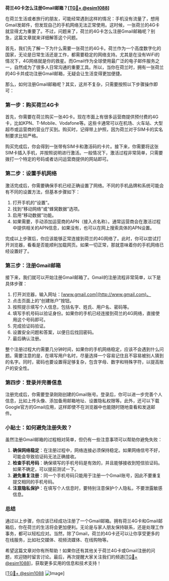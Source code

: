 **荷兰4G卡怎么注册Gmail邮箱？[[TG💪+ @esim1088](https://t.me/s/esim1088)]**

在荷兰生活或者旅行的朋友，可能经常遇到这样的情况：手机没有流量了，想用Gmail发邮件，但发现自己的手机网络无法正常使用。这时候，一张荷兰的4G卡就显得尤为重要了。不过，问题来了，荷兰的4G卡怎么注册Gmail邮箱呢？别急，这篇文章就来详细解答这个问题。

首先，我们先了解一下为什么需要一张荷兰的4G卡。荷兰作为一个高度数字化的国家，无论是日常生活还是工作，都需要稳定的网络支持。尤其是在没有WiFi的情况下，4G网络就是你的救星。而Gmail作为全球使用最广泛的电子邮件服务之一，自然成为了很多人日常沟通的重要工具。所以，当你在荷兰时，拥有一张荷兰的4G卡并成功注册Gmail邮箱，无疑会让生活变得更加便捷。

那么，如何注册Gmail邮箱呢？其实，这并不复杂，只需要按照以下步骤操作即可：

### 第一步：购买荷兰4G卡

首先，你需要在荷兰购买一张4G卡。现在市面上有很多运营商提供预付费的4G卡，比如KPN、T-Mobile、Vodafone等。这些卡通常可以在机场、火车站、大型超市或运营商的营业厅买到。购买时，记得带上护照，因为荷兰对于SIM卡的实名制要求比较严格。

购买完成后，你会得到一张带有SIM卡和激活码的卡片。接下来，你需要将这张SIM卡插入手机，并按照说明进行激活。一般情况下，激活过程非常简单，只需要拨打一个特定的号码或者访问运营商提供的网站即可。

### 第二步：设置手机网络

激活完成后，你需要确保手机已经正确设置了网络。不同的手机品牌和系统可能会有不同的设置方法，但基本步骤如下：

1. 打开手机的“设置”。
2. 找到“移动网络”或“蜂窝数据”选项。
3. 启用“移动数据”功能。
4. 如果需要，手动添加运营商的APN（接入点名称）。通常运营商会在激活过程中提供相关的APN信息，如果没有，也可以在网上搜索具体的APN设置。

完成以上步骤后，你应该能够正常连接到荷兰的4G网络了。此时，你可以尝试打开浏览器，看看是否能顺利加载网页。如果一切正常，那就意味着你的手机网络已经设置好了。

### 第三步：注册Gmail邮箱

接下来，我们就可以开始注册Gmail邮箱了。Gmail的注册流程非常简单，以下是具体步骤：

1. 打开浏览器，输入网址：[www.gmail.com](http://www.gmail.com)。
2. 点击页面上的“创建账户”按钮。
3. 按照提示填写个人信息，包括名字、姓氏、用户名、密码等。
4. 填写手机号码以验证身份。如果你的手机已经连接到荷兰的4G网络，直接使用这个号码即可。
5. 完成验证码验证。
6. 设置安全问题和答案，以便日后找回密码。
7. 最后确认注册。

整个注册过程大约需要几分钟时间，如果你的手机网络稳定，应该不会遇到什么问题。需要注意的是，在填写用户名时，尽量选择一个容易记住且不容易被别人猜到的名字。同时，密码也要设置得足够复杂，包含字母、数字和特殊字符，以提高账户的安全性。

### 第四步：登录并完善信息

注册完成后，你需要登录刚刚创建的Gmail账号。登录后，你可以进一步完善个人信息，比如上传头像、添加备用邮箱地址、设置隐私权限等。此外，还可以下载Google官方的Gmail应用，这样即使不在浏览器中也能随时随地查看和发送邮件。

### 小贴士：如何避免注册失败？

虽然注册Gmail邮箱的过程相对简单，但仍有一些注意事项可以帮助你避免失败：

1. **确保网络稳定**：在注册过程中，网络连接必须保持稳定。如果网络信号不好，可能会导致验证码无法正确接收。
2. **检查手机号码**：确保填写的手机号码是有效的，并且能够接收到短信验证码。如果不确定，可以提前测试一下。
3. **避免重复注册**：同一个手机号码只能用于注册一个Gmail账号，因此不要重复提交相同的手机号码。
4. **注意隐私保护**：在填写个人信息时，要特别注意保护个人隐私，不要泄露敏感信息。

### 总结

通过以上步骤，你应该已经成功注册了一个Gmail邮箱。拥有荷兰4G卡和Gmail邮箱后，你在荷兰的生活将会更加便利。无论是与家人朋友保持联系，还是处理工作事务，都可以轻松应对。当然，除了Gmail，荷兰的4G卡还可以让你享受更多的在线服务，比如社交媒体、视频流媒体、在线购物等。

希望这篇文章对你有所帮助！如果你还有其他关于荷兰4G卡或Gmail注册的问题，欢迎随时留言讨论。最后，再次提醒大家关注我们的频道[[TG💪+ @esim1088](https://t.me/s/esim1088)]，获取更多实用的信息和技术支持！

[[TG💪+ @esim1088](https://t.me/s/esim1088) ![Image](https://i.postimg.cc/4NQfJmqS/Snipaste-2025-05-13-00-14-12.png)]